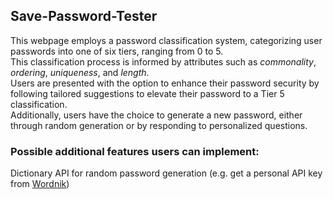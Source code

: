 ## Save-Password-Tester

This webpage employs a password classification system, categorizing user passwords into one of six tiers, ranging from 0 to 5.     
This classification process is informed by attributes such as _commonality_, _ordering_, _uniqueness_, and _length_.     
Users are presented with the option to enhance their password security by following tailored suggestions to elevate their password to a Tier 5 classification.     
Additionally, users have the choice to generate a new password, either through random generation or by responding to personalized questions.    
    

### Possible additional features users can implement:  </br>
Dictionary API for random password generation (e.g. get a personal API key from [Wordnik](https://developer.wordnik.com/)) </br>
